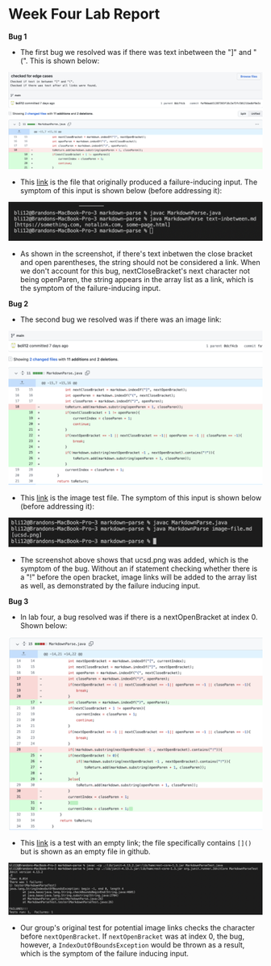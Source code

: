 # Week Four Lab Report

**Bug 1**
* The first bug we resolved was if there was text inbetween the "]" and "(". This is shown below:

![Image](lab-2-screenshots/bug1.png)

* This [link](https://github.com/bcli12/markdown-parse/blob/main/text-inbetween.md) is the file that originally produced a failure-inducing input. The symptom of this input is shown below (before addressing it):

![Image](lab-2-screenshots/bug-1-symptom.png)

* As shown in the screenshot, if there's text inbetwen the close bracket and open parentheses, the string should not be considered a link. When we don't account for this bug, nextCloseBracket's next character not being openParen, the string appears in the array list as a link, which is the symptom of the failure-inducing input.

**Bug 2**
* The second bug we resolved was if there was an image link:

![Image](lab-2-screenshots/bug-2.png)

* This [link](https://github.com/bcli12/markdown-parse/blob/main/image-file.md) is the image test file. The symptom of this input is shown below (before addressing it):

![Image](lab-2-screenshots/bug-2-symptom.png)

* The screenshot above shows that ucsd.png was added, which is the symptom of the bug. Without an if statement checking whether there is a "!" before the open bracket, image links will be added to the array list as well, as demonstrated by the failure inducing input.

**Bug 3**
* In lab four, a bug resolved was if there is a nextOpenBracket at index 0. Shown below:

![Image](lab-2-screenshots/bug-3.png)

* This [link](https://github.com/bcli12/markdown-parse/blob/main/empty-link.md) is a test with an empty link; the file specifically contains ```[]()``` but is shown as an empty file in github.


![Image](lab-2-screenshots/bug-3-symptom.png)

* Our group's original test for potential image links checks the character before ```nextOpenBracket```. If ```nextOpenBracket``` was at index 0, the bug, however, a ```IndexOutOfBoundsException``` would be thrown as a result, which is the symptom of the failure inducing input.
